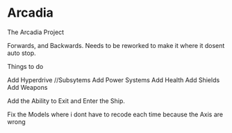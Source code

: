 # Arcadia
The Arcadia Project

Forwards, and Backwards. Needs to be reworked to make it where it dosent auto stop.



Things to do

Add Hyperdrive
//Subsytems
Add Power Systems
Add Health
Add Shields
Add Weapons

Add the Ability to Exit and Enter the Ship.


Fix the Models where i dont have to recode each time because the Axis are wrong
